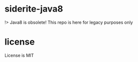 # siderite-java8

!> Java8 is obsolete! This repo is here for legacy purposes only

# license
License is MIT
